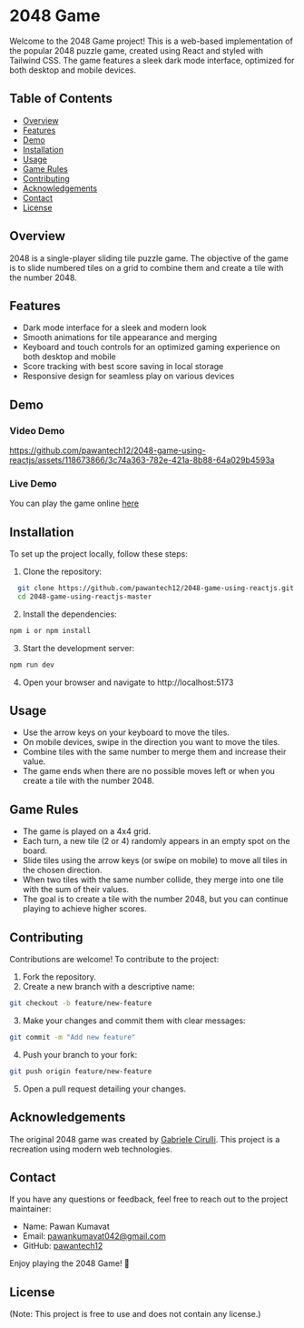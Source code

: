 
# 2048 Game

Welcome to the 2048 Game project! This is a web-based implementation of the popular 2048 puzzle game, created using React and styled with Tailwind CSS. The game features a sleek dark mode interface, optimized for both desktop and mobile devices.



## Table of Contents
- [Overview](#overview)
- [Features](#features)
- [Demo](#demo)
- [Installation](#installation)
- [Usage](#usage)
- [Game Rules](#game-rules)
- [Contributing](#contributing)
- [Acknowledgements](#acknowledgements)
- [Contact](#contact)
- [License](#license)
<div id=""overview">

## Overview

2048 is a single-player sliding tile puzzle game. The objective of the game is to slide numbered tiles on a grid to combine them and create a tile with the number 2048.
</div>

<div id="features">
  
## Features

- Dark mode interface for a sleek and modern look
- Smooth animations for tile appearance and merging
- Keyboard and touch controls for an optimized gaming experience on both desktop and mobile
- Score tracking with best score saving in local storage
- Responsive design for seamless play on various devices
</div>

<div id="demo">
  
## Demo

### Video Demo

https://github.com/pawantech12/2048-game-using-reactjs/assets/118673866/3c74a363-782e-421a-8b88-64a029b4593a

### Live Demo

 You can play the game online [here](https://2048-game-using-reactjs.vercel.app/)
 
</div>


<div id="installation">
  
## Installation

To set up the project locally, follow these steps:

1. Clone the repository:


```bash
  git clone https://github.com/pawantech12/2048-game-using-reactjs.git
  cd 2048-game-using-reactjs-master
```

2. Install the dependencies:

```bash
npm i or npm install
```

3. Start the development server:

```bash
npm run dev
```

4. Open your browser and navigate to http://localhost:5173

</div>

<div id="usage">
  
## Usage
- Use the arrow keys on your keyboard to move the tiles.
- On mobile devices, swipe in the direction you want to move the tiles.
- Combine tiles with the same number to merge them and increase their value.
- The game ends when there are no possible moves left or when you create a tile with the number 2048.
</div>



<div id="gaame-rules">
  
## Game Rules
- The game is played on a 4x4 grid.
- Each turn, a new tile (2 or 4) randomly appears in an empty spot on the board.
- Slide tiles using the arrow keys (or swipe on mobile) to move all tiles in the chosen direction.
- When two tiles with the same number collide, they merge into one tile with the sum of their values.
- The goal is to create a tile with the number 2048, but you can continue playing to achieve higher scores.
</div>

<div id="contributing">
  
## Contributing

Contributions are welcome! To contribute to the project:

1. Fork the repository.
2. Create a new branch with a descriptive name:
```bash
git checkout -b feature/new-feature
```
3. Make your changes and commit them with clear messages:
```bash
git commit -m "Add new feature"
```
4. Push your branch to your fork:
```bash
git push origin feature/new-feature
```
5. Open a pull request detailing your changes.
</div>

<div id="acknowledgements">
  
## Acknowledgements

The original 2048 game was created by [Gabriele Cirulli](https://github.com/gabrielecirulli/2048). This project is a recreation using modern web technologies.
</div>

<div id="contact">
  
## Contact
If you have any questions or feedback, feel free to reach out to the project maintainer:

- Name: Pawan Kumavat
- Email: pawankumavat042@gmail.com
- GitHub: [pawantech12](https://github.com/pawantech12)

Enjoy playing the 2048 Game! 🚀
</div>

<div id="license">
  
## License

(Note: This project is free to use and does not contain any license.)
</div>
